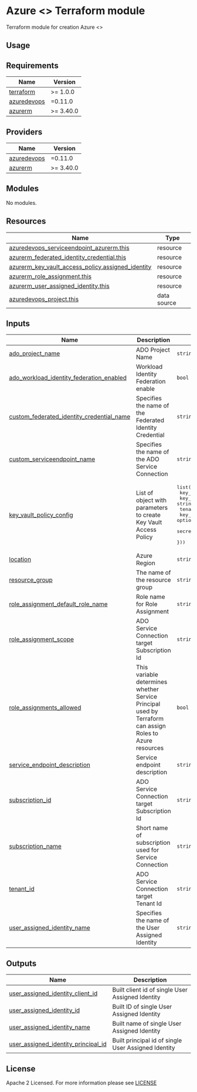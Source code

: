 # Azure <> Terraform module
Terraform module for creation Azure <>

## Usage

<!-- BEGIN_TF_DOCS -->
## Requirements

| Name | Version |
|------|---------|
| <a name="requirement_terraform"></a> [terraform](#requirement\_terraform) | >= 1.0.0 |
| <a name="requirement_azuredevops"></a> [azuredevops](#requirement\_azuredevops) | =0.11.0 |
| <a name="requirement_azurerm"></a> [azurerm](#requirement\_azurerm) | >= 3.40.0 |

## Providers

| Name | Version |
|------|---------|
| <a name="provider_azuredevops"></a> [azuredevops](#provider\_azuredevops) | =0.11.0 |
| <a name="provider_azurerm"></a> [azurerm](#provider\_azurerm) | >= 3.40.0 |

## Modules

No modules.

## Resources

| Name | Type |
|------|------|
| [azuredevops_serviceendpoint_azurerm.this](https://registry.terraform.io/providers/microsoft/azuredevops/0.11.0/docs/resources/serviceendpoint_azurerm) | resource |
| [azurerm_federated_identity_credential.this](https://registry.terraform.io/providers/hashicorp/azurerm/latest/docs/resources/federated_identity_credential) | resource |
| [azurerm_key_vault_access_policy.assigned_identity](https://registry.terraform.io/providers/hashicorp/azurerm/latest/docs/resources/key_vault_access_policy) | resource |
| [azurerm_role_assignment.this](https://registry.terraform.io/providers/hashicorp/azurerm/latest/docs/resources/role_assignment) | resource |
| [azurerm_user_assigned_identity.this](https://registry.terraform.io/providers/hashicorp/azurerm/latest/docs/resources/user_assigned_identity) | resource |
| [azuredevops_project.this](https://registry.terraform.io/providers/microsoft/azuredevops/0.11.0/docs/data-sources/project) | data source |

## Inputs

| Name | Description | Type | Default | Required |
|------|-------------|------|---------|:--------:|
| <a name="input_ado_project_name"></a> [ado\_project\_name](#input\_ado\_project\_name) | ADO Project Name | `string` | n/a | yes |
| <a name="input_ado_workload_identity_federation_enabled"></a> [ado\_workload\_identity\_federation\_enabled](#input\_ado\_workload\_identity\_federation\_enabled) | Workload Identity Federation enable | `bool` | `true` | no |
| <a name="input_custom_federated_identity_credential_name"></a> [custom\_federated\_identity\_credential\_name](#input\_custom\_federated\_identity\_credential\_name) | Specifies the name of the Federated Identity Credential | `string` | `""` | no |
| <a name="input_custom_serviceendpoint_name"></a> [custom\_serviceendpoint\_name](#input\_custom\_serviceendpoint\_name) | Specifies the name of the ADO Service Connection | `string` | `""` | no |
| <a name="input_key_vault_policy_config"></a> [key\_vault\_policy\_config](#input\_key\_vault\_policy\_config) | List of object with parameters to create Key Vault Access Policy | <pre>list(object({<br>    key_vault_name     = string<br>    key_vault_id       = string<br>    tenant_id          = string<br>    key_permissions    = optional(list(string), ["Get", "List", "Encrypt", "Decrypt"])<br>    secret_permissions = optional(list(string), ["Get", "List"])<br>  }))</pre> | `[]` | no |
| <a name="input_location"></a> [location](#input\_location) | Azure Region | `string` | n/a | yes |
| <a name="input_resource_group"></a> [resource\_group](#input\_resource\_group) | The name of the resource group | `string` | n/a | yes |
| <a name="input_role_assignment_default_role_name"></a> [role\_assignment\_default\_role\_name](#input\_role\_assignment\_default\_role\_name) | Role name for Role Assignment | `string` | `"Reader"` | no |
| <a name="input_role_assignment_scope"></a> [role\_assignment\_scope](#input\_role\_assignment\_scope) | ADO Service Connection target Subscription Id | `string` | n/a | yes |
| <a name="input_role_assignments_allowed"></a> [role\_assignments\_allowed](#input\_role\_assignments\_allowed) | This variable determines whether Service Principal used by Terraform can assign Roles to Azure resources | `bool` | `true` | no |
| <a name="input_service_endpoint_description"></a> [service\_endpoint\_description](#input\_service\_endpoint\_description) | Service endpoint description | `string` | `""` | no |
| <a name="input_subscription_id"></a> [subscription\_id](#input\_subscription\_id) | ADO Service Connection target Subscription Id | `string` | n/a | yes |
| <a name="input_subscription_name"></a> [subscription\_name](#input\_subscription\_name) | Short name of subscription used for Service Connection | `string` | `"dev"` | no |
| <a name="input_tenant_id"></a> [tenant\_id](#input\_tenant\_id) | ADO Service Connection target Tenant Id | `string` | n/a | yes |
| <a name="input_user_assigned_identity_name"></a> [user\_assigned\_identity\_name](#input\_user\_assigned\_identity\_name) | Specifies the name of the User Assigned Identity | `string` | n/a | yes |

## Outputs

| Name | Description |
|------|-------------|
| <a name="output_user_assigned_identity_client_id"></a> [user\_assigned\_identity\_client\_id](#output\_user\_assigned\_identity\_client\_id) | Built client id of single User Assigned Identity |
| <a name="output_user_assigned_identity_id"></a> [user\_assigned\_identity\_id](#output\_user\_assigned\_identity\_id) | Built ID of single User Assigned Identity |
| <a name="output_user_assigned_identity_name"></a> [user\_assigned\_identity\_name](#output\_user\_assigned\_identity\_name) | Built name of single User Assigned Identity |
| <a name="output_user_assigned_identity_principal_id"></a> [user\_assigned\_identity\_principal\_id](#output\_user\_assigned\_identity\_principal\_id) | Built principal id of single User Assigned Identity |
<!-- END_TF_DOCS -->

## License

Apache 2 Licensed. For more information please see [LICENSE](./LICENSE)
